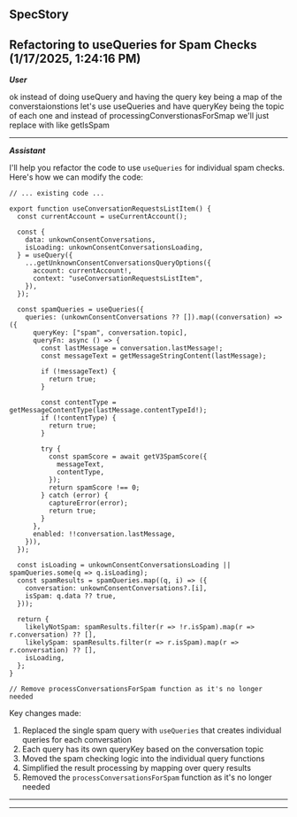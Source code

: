 ## SpecStory

## Refactoring to useQueries for Spam Checks (1/17/2025, 1:24:16 PM)

_**User**_

ok instead of doing useQuery and having the query key being a map of the converstaionstions let's use useQueries and have queryKey being the topic of each one  and instead of processingConverstionasForSmap we'll just replace with like getIsSpam

---

_**Assistant**_

I'll help you refactor the code to use `useQueries` for individual spam checks. Here's how we can modify the code:

```typescript:features/conversation-requests-list/use-conversation-requests-list-items.tsx
// ... existing code ...

export function useConversationRequestsListItem() {
  const currentAccount = useCurrentAccount();

  const {
    data: unkownConsentConversations,
    isLoading: unkownConsentConversationsLoading,
  } = useQuery({
    ...getUnknownConsentConversationsQueryOptions({
      account: currentAccount!,
      context: "useConversationRequestsListItem",
    }),
  });

  const spamQueries = useQueries({
    queries: (unkownConsentConversations ?? []).map((conversation) => ({
      queryKey: ["spam", conversation.topic],
      queryFn: async () => {
        const lastMessage = conversation.lastMessage!;
        const messageText = getMessageStringContent(lastMessage);
        
        if (!messageText) {
          return true;
        }

        const contentType = getMessageContentType(lastMessage.contentTypeId!);
        if (!contentType) {
          return true;
        }

        try {
          const spamScore = await getV3SpamScore({
            messageText,
            contentType,
          });
          return spamScore !== 0;
        } catch (error) {
          captureError(error);
          return true;
        }
      },
      enabled: !!conversation.lastMessage,
    })),
  });

  const isLoading = unkownConsentConversationsLoading || spamQueries.some(q => q.isLoading);
  const spamResults = spamQueries.map((q, i) => ({
    conversation: unkownConsentConversations?.[i],
    isSpam: q.data ?? true,
  }));

  return {
    likelyNotSpam: spamResults.filter(r => !r.isSpam).map(r => r.conversation) ?? [],
    likelySpam: spamResults.filter(r => r.isSpam).map(r => r.conversation) ?? [],
    isLoading,
  };
}

// Remove processConversationsForSpam function as it's no longer needed
```

Key changes made:
1. Replaced the single spam query with `useQueries` that creates individual queries for each conversation
2. Each query has its own queryKey based on the conversation topic
3. Moved the spam checking logic into the individual query functions
4. Simplified the result processing by mapping over query results
5. Removed the `processConversationsForSpam` function as it's no longer needed

---



---

